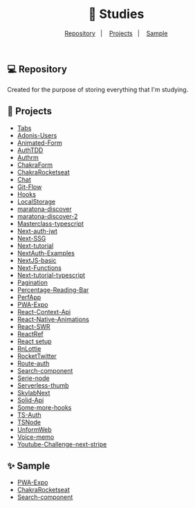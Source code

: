 <h1 align="center"> 
    📝 Studies
</h1>

<p align="center">
    <a href="#-repository">Repository</a>&nbsp;&nbsp;&nbsp;|&nbsp;&nbsp;&nbsp;
    <a href="#-projects">Projects</a>&nbsp;&nbsp;&nbsp;|&nbsp;&nbsp;&nbsp;
    <a href="#-sample">Sample</a>
</p>

<br>

## 💻 Repository

Created for the purpose of storing everything that I'm studying.

## 🚀 Projects

- [Tabs](https://github.com/Gabriel-J3sus/Studies/tree/main/Tabs)
- [Adonis-Users](https://github.com/Gabriel-J3sus/Studies/tree/main/adonis-users)
- [Animated-Form](https://github.com/Gabriel-J3sus/Studies/tree/main/animated-form)
- [AuthTDD](https://github.com/Gabriel-J3sus/Studies/tree/main/authdd)
- [Authrm](https://github.com/Gabriel-J3sus/Studies/tree/main/authrm)
- [ChakraForm](https://github.com/Gabriel-J3sus/Studies/tree/main/chakraform)
- [ChakraRocketseat](https://github.com/Gabriel-J3sus/Studies/tree/main/chakrarocketseat)
- [Chat](https://github.com/Gabriel-J3sus/Studies/tree/main/chat)
- [Git-Flow](https://github.com/Gabriel-J3sus/Studies/tree/main/git-flow)
- [Hooks](https://github.com/Gabriel-J3sus/Studies/tree/main/hooks)
- [LocalStorage](https://github.com/Gabriel-J3sus/Studies/tree/main/localstorage)
- [maratona-discover](https://github.com/Gabriel-J3sus/Studies/tree/main/maratona-discover)
- [maratona-discover-2](https://github.com/Gabriel-J3sus/Studies/tree/main/maratona-discover-2)
- [Masterclass-typescript](https://github.com/Gabriel-J3sus/Studies/tree/main/masterclass-typescript)
- [Next-auth-jwt](https://github.com/Gabriel-J3sus/Studies/tree/main/next-auth-jwt)
- [Next-SSG](https://github.com/Gabriel-J3sus/Studies/tree/main/next-ssg)
- [Next-tutorial](https://github.com/Gabriel-J3sus/Studies/tree/main/next-tutorial)
- [NextAuth-Examples](https://github.com/Gabriel-J3sus/Studies/tree/main/nextauth-examples)
- [NextJS-basic](https://github.com/Gabriel-J3sus/Studies/tree/main/nextjs-basic)
- [Next-Functions](https://github.com/Gabriel-J3sus/Studies/tree/main/nextjs-functions)
- [Next-tutorial-typescript](https://github.com/Gabriel-J3sus/Studies/tree/main/nextjs-tutorial-typescript)
- [Pagination](https://github.com/Gabriel-J3sus/Studies/tree/main/pagination)
- [Percentage-Reading-Bar](https://github.com/Gabriel-J3sus/Studies/tree/main/percentageReadingBar)
- [PerfApp](https://github.com/Gabriel-J3sus/Studies/tree/main/perfapp)
- [PWA-Expo](https://github.com/Gabriel-J3sus/Studies/tree/main/pwaexpo)
- [React-Context-Api](https://github.com/Gabriel-J3sus/Studies/tree/main/react-context-api)
- [React-Native-Animations](https://github.com/Gabriel-J3sus/Studies/tree/main/react-native-animations)
- [React-SWR](https://github.com/Gabriel-J3sus/Studies/tree/main/react-swr)
- [ReactRef](https://github.com/Gabriel-J3sus/Studies/tree/main/reactref)
- [React setup](https://github.com/Gabriel-J3sus/Studies/tree/main/reactsetup)
- [RnLottie](https://github.com/Gabriel-J3sus/Studies/tree/main/rnlottie)
- [RocketTwitter](https://github.com/Gabriel-J3sus/Studies/tree/main/rockettwitter)
- [Route-auth](https://github.com/Gabriel-J3sus/Studies/tree/main/route-auth)
- [Search-component](https://github.com/Gabriel-J3sus/Studies/tree/main/search-component)
- [Serie-node](https://github.com/Gabriel-J3sus/Studies/tree/main/serie-node)
- [Serverless-thumb](https://github.com/Gabriel-J3sus/Studies/tree/main/serverless-thumb)
- [SkylabNext](https://github.com/Gabriel-J3sus/Studies/tree/main/skylabnext)
- [Solid-Api](https://github.com/Gabriel-J3sus/Studies/tree/main/solidApi)
- [Some-more-hooks](https://github.com/Gabriel-J3sus/Studies/tree/main/some-more-hooks)
- [TS-Auth](https://github.com/Gabriel-J3sus/Studies/tree/main/ts-auth)
- [TSNode](https://github.com/Gabriel-J3sus/Studies/tree/main/tsnode)
- [UnformWeb](https://github.com/Gabriel-J3sus/Studies/tree/main/unformweb)
- [Voice-memo](https://github.com/Gabriel-J3sus/Studies/tree/main/voice-memo)
- [Youtube-Challenge-next-stripe](https://github.com/Gabriel-J3sus/Studies/tree/main/youtube-challenge-next-stripe)

## ✨ Sample

- [PWA-Expo](https://pwa-expo-react-native.netlify.app/)
- [ChakraRocketseat](https://chakra-ui-rocketseatclone.netlify.app/)
- [Search-component](https://amifollowingyou.netlify.app/)